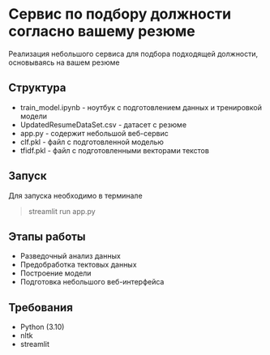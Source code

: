 # Сервис по подбору должности согласно вашему резюме
Реализация небольшого сервиса для подбора подходящей должности, основываясь на вашем резюме
## Структура
- train_model.ipynb - ноутбук с подготовлением данных и тренировкой модели
- UpdatedResumeDataSet.csv - датасет с резюме
- app.py - содержит небольшой веб-сервис
- clf.pkl - файл с подготовленной моделью
- tfidf.pkl - файл с подготовленными векторами текстов
## Запуск
Для запуска необходимо в терминале 
> streamlit run app.py
## Этапы работы
- Разведочный анализ данных
- Предобработка тектовых данных
- Построение модели
- Подготовка небольшого веб-интерфейса
## Требования
- Python (3.10)
- nltk
- streamlit
